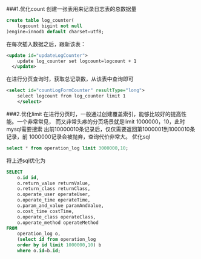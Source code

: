 ###1.优化count
创建一张表用来记录日志表的总数据量

```sql
create table log_counter(
    logcount bigint not null
)engine=innodb default charset=utf8;
```

在每次插入数据之后，跟新该表：

```xml
<update id="updateLogCounter">
    update log_counter set logcount=logcount + 1
  </update>
```

在进行分页查询时，获取总记录数，从该表中查询即可

```xml
<select id="countLogFormCounter" resultType="long">
    select logcount from log_counter limit 1
    </select>
```
###2.优化limit
在进行分页时，一般通过创建覆盖索引，能够比较好的提高性能。一个非常常见，
而又非常头疼的分页场景就是limit 1000000，10，此时 mysql需要搜索
出前10000010条记录后，仅仅需要返回第1000001到1000010条记录，前
1000000记录会被抛弃，查询代价非常大。
优化sql


```sql
select * from operation_log limit 3000000,10; 
```
将上述sql优化为
```sql
SELECT
	o.id id,
	o.return_value returnValue,
	o.return_class returnClass,
	o.operate_user operateUser,
	o.operate_time operateTime,
	o.param_and_value paramAndValue,
	o.cost_time costTime,
	o.operate_class operateClass,
	o.operate_method operateMethod 
FROM
	operation_log o,
	(select id from operation_log
	order by id limit 1000000,10) b
	where o.id=b.id;
```